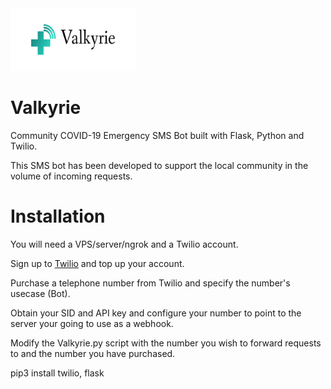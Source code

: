 <img src="https://github.com/kittymagician/Valkyrie/blob/master/img/cover.png" width="200" height="100">

# Valkyrie
Community COVID-19 Emergency SMS Bot built with Flask, Python and Twilio.

This SMS bot has been developed to support the local community in the volume of incoming requests.


# Installation

You will need a VPS/server/ngrok and a Twilio account.


Sign up to [Twilio](https://www.twilio.com/try-twilio) and top up your account.

Purchase a telephone number from Twilio and specify the number's usecase (Bot).

Obtain your SID and API key and configure your number to point to the server your going to use as a webhook.

Modify the Valkyrie.py script with the number you wish to forward requests to and the number you have purchased.

pip3 install twilio, flask  
